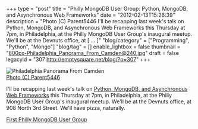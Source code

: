 +++
type = "post"
title = "Philly MongoDB User Group: Python, MongoDB, and Asynchronous Web Frameworks"
date = "2012-02-13T15:26:39"
description = "Photo (C) Parent5446 I'll be recapping last week's talk on Python, MongoDB, and Asynchronous Web Frameworks this Thursday at 7pm, in Philadelphia, at the Philly MongoDB User Group's inaugural meetup. We'll be at the Devnuts office, at [ ... ]"
"blog/category" = ["Programming", "Python", "Mongo"]
"blog/tag" = []
enable_lightbox = false
thumbnail = "800px-Philadelphia_Panorama_From_Camden@240.jpg"
draft = false
legacyid = "307 http://emptysquare.net/blog/?p=307"
+++

<p><img style="display:block; margin-left:auto; margin-right:auto;" src="800px-Philadelphia_Panorama_From_Camden.jpg" title="Philadelphia Panorama From Camden" />
<a href="http://en.wikipedia.org/wiki/File:Philadelphia_Panorama_From_Camden.JPG">Photo (C)
Parent5446</a></p>
<p>I'll be recapping last week's talk on <a href="/blog/this-thursday-a-talk-on-python-mongodb-and-asynchronous-web-frameworks/">Python, MongoDB, and Asynchronous
Web
Frameworks</a>
this Thursday at 7pm, in Philadelphia, at the Philly MongoDB User
Group's inaugural meetup. We'll be at the Devnuts office, at 908 North
3rd Street. We'll have pizza, naturally.</p>
<p><a href="http://www.meetup.com/Philladelphia-MongoDB-User-Group/events/47409232/">First Philly MongoDB User
Group</a></p>
    